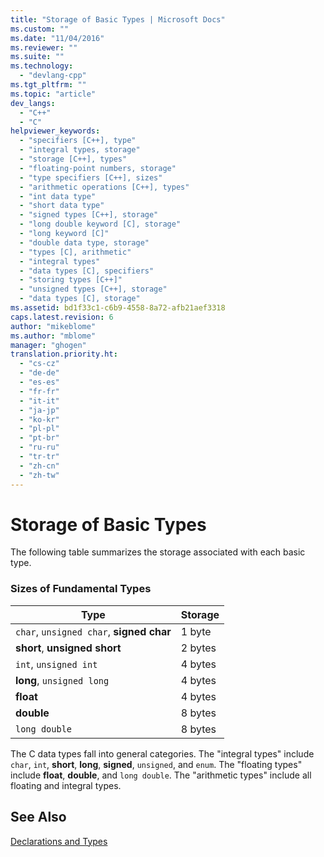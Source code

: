 ```yaml
---
title: "Storage of Basic Types | Microsoft Docs"
ms.custom: ""
ms.date: "11/04/2016"
ms.reviewer: ""
ms.suite: ""
ms.technology: 
  - "devlang-cpp"
ms.tgt_pltfrm: ""
ms.topic: "article"
dev_langs: 
  - "C++"
  - "C"
helpviewer_keywords: 
  - "specifiers [C++], type"
  - "integral types, storage"
  - "storage [C++], types"
  - "floating-point numbers, storage"
  - "type specifiers [C++], sizes"
  - "arithmetic operations [C++], types"
  - "int data type"
  - "short data type"
  - "signed types [C++], storage"
  - "long double keyword [C], storage"
  - "long keyword [C]"
  - "double data type, storage"
  - "types [C], arithmetic"
  - "integral types"
  - "data types [C], specifiers"
  - "storing types [C++]"
  - "unsigned types [C++], storage"
  - "data types [C], storage"
ms.assetid: bd1f33c1-c6b9-4558-8a72-afb21aef3318
caps.latest.revision: 6
author: "mikeblome"
ms.author: "mblome"
manager: "ghogen"
translation.priority.ht: 
  - "cs-cz"
  - "de-de"
  - "es-es"
  - "fr-fr"
  - "it-it"
  - "ja-jp"
  - "ko-kr"
  - "pl-pl"
  - "pt-br"
  - "ru-ru"
  - "tr-tr"
  - "zh-cn"
  - "zh-tw"
---
```

# Storage of Basic Types
The following table summarizes the storage associated with each basic type.  
  
### Sizes of Fundamental Types  
  
|Type|Storage|  
|----------|-------------|  
|`char`, `unsigned char`, **signed char**|1 byte|  
|**short**, **unsigned short**|2 bytes|  
|`int`, `unsigned int`|4 bytes|  
|**long**, `unsigned long`|4 bytes|  
|**float**|4 bytes|  
|**double**|8 bytes|  
|`long double`|8 bytes|  
  
 The C data types fall into general categories. The "integral types" include `char`, `int`, **short**, **long**, **signed**, `unsigned`, and `enum`. The "floating types" include **float**, **double**, and `long double`. The "arithmetic types" include all floating and integral types.  
  
## See Also  
 [Declarations and Types](../c-language/declarations-and-types.md)